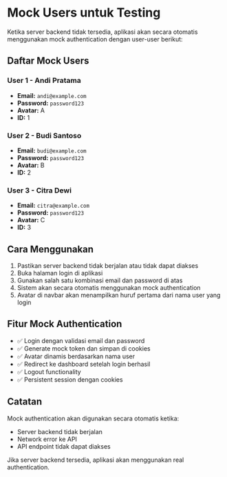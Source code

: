 # Mock Users untuk Testing

Ketika server backend tidak tersedia, aplikasi akan secara otomatis menggunakan mock authentication dengan user-user berikut:

## Daftar Mock Users

### User 1 - Andi Pratama
- **Email:** `andi@example.com`
- **Password:** `password123`
- **Avatar:** A
- **ID:** 1

### User 2 - Budi Santoso  
- **Email:** `budi@example.com`
- **Password:** `password123`
- **Avatar:** B
- **ID:** 2

### User 3 - Citra Dewi
- **Email:** `citra@example.com`
- **Password:** `password123`
- **Avatar:** C
- **ID:** 3

## Cara Menggunakan

1. Pastikan server backend tidak berjalan atau tidak dapat diakses
2. Buka halaman login di aplikasi
3. Gunakan salah satu kombinasi email dan password di atas
4. Sistem akan secara otomatis menggunakan mock authentication
5. Avatar di navbar akan menampilkan huruf pertama dari nama user yang login

## Fitur Mock Authentication

- ✅ Login dengan validasi email dan password
- ✅ Generate mock token dan simpan di cookies
- ✅ Avatar dinamis berdasarkan nama user
- ✅ Redirect ke dashboard setelah login berhasil  
- ✅ Logout functionality
- ✅ Persistent session dengan cookies

## Catatan

Mock authentication akan digunakan secara otomatis ketika:
- Server backend tidak berjalan
- Network error ke API
- API endpoint tidak dapat diakses

Jika server backend tersedia, aplikasi akan menggunakan real authentication.
